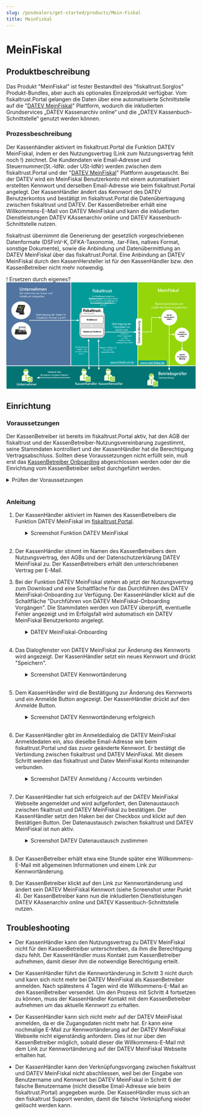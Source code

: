 ```yaml
---
slug: /posdealers/get-started/products/Mein-Fiskal
title: MeinFiskal
---
```

# MeinFiskal

## Produktbeschreibung

Das Produkt "MeinFiskal" ist fester Bestandteil des "fiskaltrust.Sorglos" Produkt-Bundles, aber auch als optionales Einzelprodukt verfügbar. Vom fiskaltrust.Portal gelangen die Daten über eine automatisierte Schnittstelle auf die "[DATEV  MeinFiskal](https://www.meinfiskal.de/)" Plattform, wodurch die inkludierten Grundservices „DATEV Kassenarchiv online“ und die „DATEV Kassenbuch-Schnittstelle“ genutzt werden können.

### Prozessbeschreibung

Der Kassenhändler aktiviert im fiskaltrust.Portal die Funktion DATEV MeinFiskal, indem er den Nutzungsvertrag (Link zum Nutzungsvertrag fehlt noch !) zeichnet.
Die Kundendaten wie Email-Adresse und Steuernummer(St.-ldNr. oder USt-ldNr) werden zwischen dem fiskaltrust.Portal und der "[DATEV  MeinFiskal](https://www.meinfiskal.de/)" Plattform ausgetauscht. Bei der DATEV wird ein MeinFiskal Benutzerkonto mit einem automatisiert erstellten Kennwort und derselben Email-Adresse wie beim fiskaltrust.Portal angelegt. 
Der KassenHändler ändert das Kennwort des DATEV Benutzerkontos und bestätigt im fiskaltrust.Portal die Datenübertragung zwischen fiskaltrust und DATEV. Der KassenBetreiber erhält eine Willkommens-E-Mail von DATEV MeinFiskal und kann die inkludierten Dienstleistungen DATEV KAssenarchiv online und DATEV Kassenbuch-Schnittstelle nutzen.

fiskaltrust übernimmt die Generierung der gesetzlich vorgeschriebenen Datenformate (DSFinV-K, DFKA-Taxonomie, .tar-Files, natives Format, sonstige Dokumente), sowie die Anbindung und Datenübermittlung an DATEV MeinFiskal über das fiskaltrust.Portal. Eine Anbindung an DATEV MeinFiskal durch den KassenHersteller ist für den KassenHändler bzw. den KassenBetreiber nicht mehr notwendig.

! Ersetzen durch eigenes?
![MeinFiskal_Prozess](media/meinFiskal_Schnittstellen.png)

## Einrichtung

### Voraussetzungen

Der KassenBetreiber ist bereits im fiskaltrust.Portal aktiv, hat den AGB der fiskaltrust und der KassenBetreiber-Nutzungsvereinbarung zugestimmt, seine Stammdaten kontrolliert und der KassenHändler hat die Berechtigung Vertragsabschluss. Sollten diese Voraussetzungen nicht erfüllt sein, muß erst das [KassenBetreiber Onboarding](https://docs.fiskaltrust.cloud/docs/posdealers/rollout-doc/invitation-management) abgeschlossen werden oder der die Einrichtung vom KassenBetreiber selbst durchgeführt werden.

<details>
  <summary>Prüfen der Voraussetzungen</summary>  
&nbsp;

  1. Berechtigung Vertragsabschluss
  * Melden Sie Sich als KassenHändler im fiskaltrust.Portal an. 
  * Wechseln Sie zu PosOperator -> Übersicht. 
  * Geben Sie ggf. Filterkriterien ein, um die Suchergebnisse einzugrenzen und wählen Sie Suchen. 
  * Prüfen Sie mit dem Symbol bei Berechtigungen, ob ein Vertragsabschluss aktiv ist.
  * Wenn das Recht nicht aktiv ist, kontaktieren sie den KassenBetreiber, damit er Ihnen die Berechtigung erteilt.
  * Mit OK schließen Sie das Dialogfenster. 
2. Stammdaten
  * Wählen Sie bei Name den Link und wechseln Sie zum Account des Kassenbetreibers.
  * Wählen Sie Firma -> Stammdaten.
  * Kontrollieren Sie, ob jedes Pflichtfeld wie Name*, Adresse* ausgefüllt ist. 
  * Prüfen Sie auch, ob vor oder nach den Angaben keine Leerstellen eingegeben wurden. 
  * Kontrollieren Sie, ob entweder mit St.-ldNr. oder mit USt-ldNr. eine Gültigkeitsprüfung erfolgreich durchgeführt werden kann.
  * Sichern Sie Ihre Eingaben mit Speichern. 

</details>
&nbsp;

### Anleitung

1. Der KassenHändler aktiviert im Namen des KassenBetreibers die Funktion DATEV MeinFiskal im [fiskaltrust.Portal](https://portal-sandbox.fiskaltrust.de/AccountProfile).

<details>
<summary style="text-indent: 50px;">Screenshot Funktion DATEV MeinFiskal </summary>  

![Rolle_Datev_MeinFiskal](media/Rolle_Datev_MeinFiskal.png)
</details>
&nbsp;


2. Der KassenHändler stimmt im Namen des KassenBetreibers dem Nutzungsvertrag, den AGBs und der Datenschutzerklärung DATEV MeinFiskal zu. Der KassenBetreibers erhält den unterschriebenen Vertrag per E-Mail.

3. Bei der Funktion DATEV MeinFiskal stehen ab jetzt der Nutzungsvertrag zum Download und eine Schaltfläche für das Durchführen des DATEV MeinFiskal-Onboarding zur Verfügung. Der KassenHändler klickt auf die Schaltfläche "Durchführen von DATEV MeinFiskal-Onboarding Vorgängen". Die Stammdaten werden von DATEV überprüft, eventuelle Fehler angezeigt und im Erfolgsfall wird automatisch ein DATEV MeinFiskal Benutzerkonto angelegt.

<details>
<summary style="text-indent: 50px;">DATEV MeinFiskal-Onboarding </summary>  

![Rolle_Datev_MeinFiskal](media/DATEV_Onboarding.png)
</details>
&nbsp;

4. Das Dialogfenster von DATEV MeinFiskal zur Änderung des Kennworts wird angezeigt. Der KassenHändler setzt ein neues Kennwort und drückt "Speichern".
<details>
<summary style="text-indent: 50px;">Screenshot DATEV Kennwortänderung </summary>  

![DATEV_Passwort_ändern](media/DATEV_PW_Change_Dialog.png)

</details>
&nbsp;

5. Dem KassenHändler wird die Bestätigung zur Änderung des Kennworts und ein Anmelde Button angezeigt. Der KassenHändler drückt auf den Anmelde Button.
<details>
<summary style="text-indent: 50px;">Screenshot DATEV Kennwortänderung erfolgreich</summary>  

![DATEV_Passwort_erfolgreich](media/DATEV_PW_Change_Success.png)

</details>
&nbsp;

6. Der KassenHändler gibt im Anmeldedialog die DATEV MeinFiskal Anmeldedaten ein, also dieselbe Email-Adresse wie beim fiskaltrust.Portal und das zuvor geänderte Kennwort. Er bestätigt die Verbindung zwischen fiskaltrust und DATEV MeinFiskal. Mit diesem Schritt werden das fiskaltrust und Datev MeinFiskal Konto miteinander verbunden. 

<details>
<summary style="text-indent: 50px;">Screenshot DATEV Anmeldung / Accounts verbinden</summary>  

![DATEV_Consent](media/DATEV_Login_Dialog.png)

</details>
&nbsp;

7. Der KassenHändler hat sich erfolgreich auf der DATEV MeinFiskal Webseite angemeldet und wird aufgefordert, den Datenaustausch zwischen fikaltrust und DATEV MeinFiskal zu bestätigen. Der KassenHändler setzt den Haken bei der Checkbox und klickt auf den Bestätigen Button. Der Datenaustausch zwischen fiskaltrust und DATEV MeinFiskal ist nun aktiv. 

<details>
<summary style="text-indent: 50px;">Screenshot DATEV Datenaustausch zustimmen </summary>  

! Screenshot fehlt noch

</details>
&nbsp;

8. Der KassenBetreiber erhält etwa eine Stunde später eine Willkommens-E-Mail mit allgemeinen Informationen und einem Link zur Kennwortänderung.

9. Der KassenBetreiber klickt auf den Link zur Kennwortänderung und ändert sein DATEV MeinFiskal Kennwort (siehe Screenshot unter Punkt 4). 
Der KassenBetreiber kann nun die inkludierten Dienstleistungen DATEV KAssenarchiv online und DATEV Kassenbuch-Schnittstelle nutzen.

## Troubleshooting

- Der KassenHändler kann den Nutzungsvertrag zu DATEV MeinFiskal nicht für den KassenBetreiber unterschreiben, da ihm die Berechtigung dazu fehlt. Der KassenHändler muss Kontakt zum KassenBetreiber aufnehmen, damit dieser ihm die notwendige Berechtigung erteilt.

- Der KassenHändler führt die Kennwortänderung in Schritt 3 nicht durch und kann sich nicht mehr bei DATEV MeinFiskal als KassenBetreiber anmelden. Nach spätestens 4 Tagen wird die Willkommens-E-Mail an den KassenBetreiber versendet. Um den Prozess mit Schritt 4 fortsetzen zu können, muss der KassenHändler Kontakt mit dem KassenBetreiber aufnehmen um das aktuelle Kennwort zu erhalten.

- Der KassenHändler kann sich nicht mehr auf der DATEV MeinFiskal anmelden, da er die Zugangsdaten nicht mehr hat. Er kann eine nochmalige E-Mail zur Kennwortänderung auf der DATEV MeinFiskal Webseite nicht eigenständig anfordern. Dies ist nur über den KassenBetreiber möglich, sobald dieser die Willkommens-E-Mail mit dem Link zur Kennwortänderung auf der DATEV MeinFiskal Webseite erhalten hat.

- Der KassenHändler kann den Verknüpfungsvorgang zwischen fiskaltrust und DATEV MeinFiskal nicht abschliessen, weil bei der Eingabe von Benutzername und Kennwort bei DATEV MeinFiskal in Schritt 6 der falsche Benutzername (nicht dieselbe Email-Adresse wie beim fiskaltrust.Portal) angegeben wurde. Der KassenHändler muss sich an den fiskaltrust Support wenden, damit die falsche Verknüpfung wieder gelöscht werden kann.
